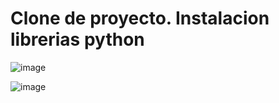 # Clone de proyecto. Instalacion librerias python
![image](https://github.com/user-attachments/assets/a18ddd7b-d4db-4e15-b10d-3bf3a520ea41)

![image](https://github.com/user-attachments/assets/f3080e73-df2f-4e6c-ae0d-0760719fec40)
